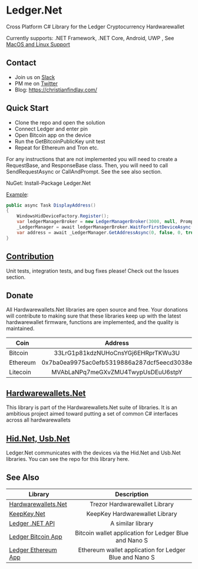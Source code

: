 # Ledger.Net
Cross Platform C# Library for the Ledger Cryptocurrency Hardwarewallet

Currently supports: .NET Framework, .NET Core, Android, UWP , See [MacOS and Linux Support](https://github.com/MelbourneDeveloper/Device.Net/wiki/Linux-and-MacOS-Support)

## Contact

- Join us on [Slack](https://join.slack.com/t/hardwarewallets/shared_invite/enQtNjA5MDgxMzE2Nzg2LWUyODIzY2U0ODE5OTFlMmI3MGYzY2VkZGJjNTc0OTUwNDliMTg2MzRiNTU1MTVjZjI0YWVhNjQzNjUwMjEyNzQ)
- PM me on [Twitter](https://twitter.com/cfdevelop)
- Blog: https://christianfindlay.com/

## Quick Start

- Clone the repo and open the solution
- Connect Ledger and enter pin
- Open Bitcoin app on the device
- Run the GetBitcoinPublicKey unit test
- Repeat for Ethereum and Tron etc.

For any instructions that are not implemented you will need to create a RequestBase, and ResponseBase class. Then, you will need to call SendRequestAsync or CallAndPrompt. See the see also section.

NuGet: Install-Package Ledger.Net

[Example](https://github.com/MelbourneDeveloper/Ledger.Net/blob/7b166489eb227ffe56eeb765ba6108d4573ebedc/src/Ledger.Net.Tests/LedgerTests.cs#L125):
```cs
public async Task DisplayAddress()
{
    WindowsHidDeviceFactory.Register();
    var ledgerManagerBroker = new LedgerManagerBroker(3000, null, Prompt);
    _LedgerManager = await ledgerManagerBroker.WaitForFirstDeviceAsync();
    var address = await _LedgerManager.GetAddressAsync(0, false, 0, true);
}
```
## [Contribution](https://github.com/MelbourneDeveloper/Ledger.Net/blob/master/CONTRIBUTING.md)

Unit tests, integration tests, and bug fixes please! Check out the Issues section.

## Donate

All Hardwarewallets.Net libraries are open source and free. Your donations will contribute to making sure that these libraries keep up with the latest hardwarewallet firmware, functions are implemented, and the quality is maintained.

| Coin           | Address |
| -------------  |:-------------:|
| Bitcoin        | 33LrG1p81kdzNUHoCnsYGj6EHRprTKWu3U |
| Ethereum       | 0x7ba0ea9975ac0efb5319886a287dcf5eecd3038e  |
| Litecoin       | MVAbLaNPq7meGXvZMU4TwypUsDEuU6stpY |

## [Hardwarewallets.Net](https://github.com/MelbourneDeveloper/Hardwarewallets.Net)

This library is part of the Hardwarewallets.Net suite of libraries. It is an ambitious project aimed toward putting a set of common C# interfaces across all hardwarewallets

## [Hid.Net, Usb.Net](https://github.com/MelbourneDeveloper/Device.Net)

Ledger.Net communicates with the devices via the Hid.Net and Usb.Net libraries. You can see the repo for this library here.

## See Also

| Library           | Description |
| -------------  |:-------------:|
| [Hardwarewallets.Net](https://github.com/MelbourneDeveloper/Hardwarewallets.Net) | Trezor Hardwarewallet Library
| [KeepKey.Net](https://github.com/MelbourneDeveloper/KeepKey.Net)                 | KeepKey Hardwarewallet Library
| [Ledger .NET API](https://github.com/LedgerHQ/ledger-dotnet-api)                 | A similar library |
| [Ledger Bitcoin App](https://github.com/LedgerHQ/blue-app-btc)                   | Bitcoin wallet application for Ledger Blue and Nano S |
| [Ledger Ethereum App](https://github.com/LedgerHQ/blue-app-eth)                  | Ethereum wallet application for Ledger Blue and Nano S |

